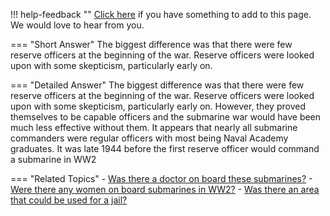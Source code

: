 !!! help-feedback ""
    [Click here](https://other.example.com/feedback) if you have something to add to this page. We would love to hear from you.

=== "Short Answer"
    The biggest difference was that there were few reserve officers at the beginning of the war. Reserve officers were looked upon with some skepticism, particularly early on.

=== "Detailed Answer"
    The biggest difference was that there were few reserve officers at the beginning of the war.  Reserve officers were looked upon with some skepticism, particularly early on.  However, they proved themselves to be capable officers and the submarine war would have been much less effective without them.  It appears that nearly all submarine commanders were regular officers with most being Naval Academy graduates.  It was late 1944 before the first reserve officer would command a submarine in WW2

=== "Related Topics"
    - [Was there a doctor on board these submarines?](./was-there-a-doctor-on-board-these-submarines.md)
    - [Were there any women on board submarines in WW2?](./were-there-any-women-on-board-submarines-in-ww2.md)
    - [Was there an area that could be used for a jail?](./was-there-an-area-that-could-be-used-for-a-jail.md)
